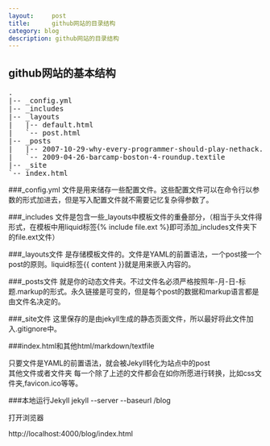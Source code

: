 ```yaml
---
layout:     post
title:      github网站的目录结构
category: blog
description: github网站的目录结构
---
```


## github网站的基本结构
<pre>
.
|-- _config.yml
|-- _includes
|-- _layouts
|   |-- default.html
|   `-- post.html
|-- _posts
|   |-- 2007-10-29-why-every-programmer-should-play-nethack.textile
|   `-- 2009-04-26-barcamp-boston-4-roundup.textile
|-- _site
`-- index.html
</pre>

###_config.yml
文件是用来储存一些配置文件。这些配置文件可以在命令行以参数的形式加进去，但是写入配置文件就不需要记忆复杂得参数了。  

###_includes
文件是包含一些_layouts中模板文件的重叠部分，（相当于头文件得形式，在模板中用liquid标签{% include file.ext %}即可添加_includes文件夹下的file.ext文件）  

###_layouts文件
是存储模板文件的。文件是YAML的前置语法，一个post接一个post的原则。liquid标签{{ content }}就是用来嵌入内容的。  

###_posts文件
就是你的动态文件夹。不过文件名必须严格按照年-月-日-标题.markup的形式。永久链接是可变的，但是每个post的数据和markup语言都是由文件名决定的。  

###_site文件
这里保存的是由jekyll生成的静态页面文件，所以最好将此文件加入.gitignore中。 
 

###index.html和其他html/markdown/textfile   
  
只要文件是YAML的前置语法，就会被Jekyll转化为站点中的post  
其他文件或者文件夹
每一个除了上述的文件都会在如你所愿进行转换，比如css文件夹,favicon.ico等等。

###本地运行Jekyll
jekyll --server --baseurl /blog

打开浏览器

http://localhost:4000/blog/index.html
